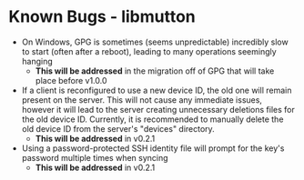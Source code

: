 # Known Bugs - libmutton
- On Windows, GPG is sometimes (seems unpredictable) incredibly slow to start (often after a reboot), leading to many operations seemingly hanging
    - **This will be addressed** in the migration off of GPG that will take place before v1.0.0
- If a client is reconfigured to use a new device ID, the old one will remain present on the server. This will not cause any immediate issues, however it will lead to the server creating unnecessary deletions files for the old device ID. Currently, it is recommended to manually delete the old device ID from the server's "devices" directory.
    - **This will be addressed** in v0.2.1
- Using a password-protected SSH identity file will prompt for the key's password multiple times when syncing
    - **This will be addressed** in v0.2.1
